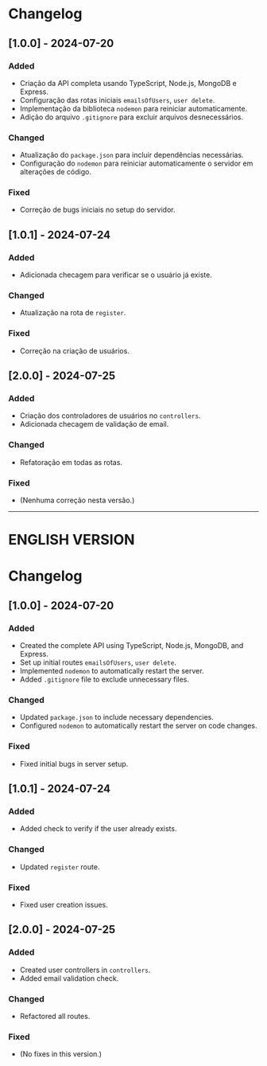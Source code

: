 # Changelog

## [1.0.0] - 2024-07-20

### Added

- Criação da API completa usando TypeScript, Node.js, MongoDB e Express.
- Configuração das rotas iniciais `emailsOfUsers`, `user delete`.
- Implementação da biblioteca `nodemon` para reiniciar automaticamente.
- Adição do arquivo `.gitignore` para excluir arquivos desnecessários.

### Changed

- Atualização do `package.json` para incluir dependências necessárias.
- Configuração do `nodemon` para reiniciar automaticamente o servidor em alterações de código.

### Fixed

- Correção de bugs iniciais no setup do servidor.

## [1.0.1] - 2024-07-24

### Added

- Adicionada checagem para verificar se o usuário já existe.

### Changed

- Atualização na rota de `register`.

### Fixed

- Correção na criação de usuários.

## [2.0.0] - 2024-07-25

### Added

- Criação dos controladores de usuários no `controllers`.
- Adicionada checagem de validação de email.

### Changed

- Refatoração em todas as rotas.

### Fixed

- (Nenhuma correção nesta versão.)

---

<h1> ENGLISH VERSION</h1>

# Changelog

## [1.0.0] - 2024-07-20

### Added

- Created the complete API using TypeScript, Node.js, MongoDB, and Express.
- Set up initial routes `emailsOfUsers`, `user delete`.
- Implemented `nodemon` to automatically restart the server.
- Added `.gitignore` file to exclude unnecessary files.

### Changed

- Updated `package.json` to include necessary dependencies.
- Configured `nodemon` to automatically restart the server on code changes.

### Fixed

- Fixed initial bugs in server setup.

## [1.0.1] - 2024-07-24

### Added

- Added check to verify if the user already exists.

### Changed

- Updated `register` route.

### Fixed

- Fixed user creation issues.

## [2.0.0] - 2024-07-25

### Added

- Created user controllers in `controllers`.
- Added email validation check.

### Changed

- Refactored all routes.

### Fixed

- (No fixes in this version.)
